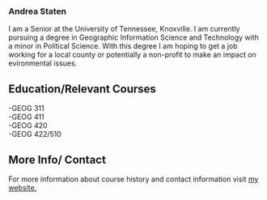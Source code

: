 ### Andrea Staten
 I am a Senior at the University of Tennessee, Knoxville. I am currently pursuing a degree in Geographic Information Science and Technology with a minor in Political Science. With this degree I am hoping to get a job working for a local county or potentially a non-profit to make an impact on evironmental issues.

## Education/Relevant Courses
-GEOG 311<br>
-GEOG 411<br>
-GEOG 420<br>
-GEOG 422/510

## More Info/ Contact
For more information about course history and contact information visit [my website.](https://statenandrea33.github.io/.)


